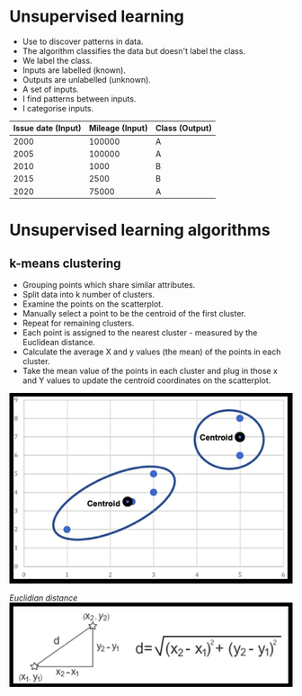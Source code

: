 # Unsupervised learning
- Use to discover patterns in data.
- The algorithm classifies the data but doesn't label the class.
- We label the class.
- Inputs are labelled (known).
- Outputs are unlabelled (unknown).
- A set of inputs.
- I find patterns between inputs.
- I categorise inputs.

| Issue date (Input) | Mileage (Input) | Class (Output) |
| ------------------ | --------------- | -------------- |
| 2000               | 100000          | A              |
| 2005               | 100000          | A              |
| 2010               | 1000            | B              |
| 2015               | 2500            | B              |
| 2020               | 75000           | A              |

# Unsupervised learning algorithms

## k-means clustering
- Grouping points which share similar attributes.
- Split data into k number of clusters.
- Examine the points on the scatterplot.
- Manually select a point to be the centroid of the first cluster.
- Repeat for remaining clusters.
- Each point is assigned to the nearest cluster - measured by the Euclidean distance.
- Calculate the average X and y values (the mean) of the points in each cluster.
- Take the mean value of the points in each cluster and plug in those x and Y values to update the centroid coordinates on the scatterplot.

![k-means clustering](/images/k-means%20clustering%202.PNG "k-means clustering")

*Euclidian distance*\
![euclidian distance](/images/euclidean%20distance.PNG "euclidian distance")
